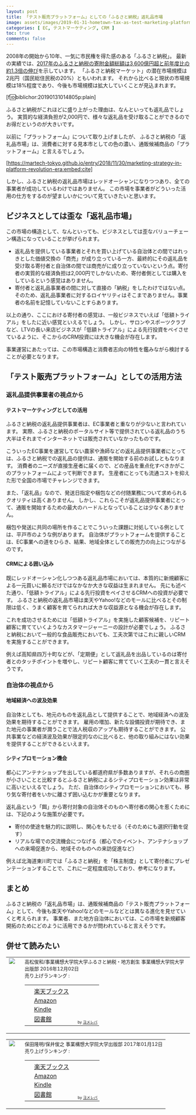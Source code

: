 ```yaml
---
layout: post
title: 「テスト販売プラットフォーム」としての「ふるさと納税」返礼品市場
image: assets/images/2019-01-31-hometown-tax-as-test-marketing-platform.png
categories: [ EC, テストマーケティング, CRM ]
toc: true
comments: false
---
```


2008年の開始から10年、一気に市民権を得た感のある「ふるさと納税」。
最新の実績では、[2017年のふるさと納税の寄附金額総額は3,600億円超と前年度比の約1.3倍の伸び](https://www.furusato-tax.jp/feature/a/20180706)を示しています。
「ふるさと納税マーケット」の潜在市場規模は2兆円（国民総住民税の20%）ともいわれます。
それから比べると現状の市場規模は18%程度であり、今後も市場規模は拡大していくことが見込まれます。

[f:id:biblichor:20190131014805p:plain]

ふるさと納税がこれほどに盛り上がった理由は、なんといっても返礼品でしょう。
実質的な経済負担が2,000円で、様々な返礼品を受け取ることができるのでお得だというのが大きいです。

以前に「プラットフォーム」について取り上げましたが、
ふるさと納税の「返礼品市場」は、消費者に対する見本市としての色の濃い、通販候補商品の「プラットフォーム」と言えるでしょう。

[https://martech-tokyo.github.io/entry/2018/11/30/marketing-strategy-in-platform-revolution-era:embed:cite]

しかし、ふるさと納税の返礼品市場はレッドオーシャンになりつつあり、全ての事業者が成功しているわけではありません。
この市場を事業者がどういった活用の仕方をするのが望ましいかについて見ていきたいと思います。

## ビジネスとしては歪な「返礼品市場」

この市場の構造として、なんといっても、ビジネスとしては歪なバリューチェーン構造になっていることが挙げられます。

- 返礼品を提供している事業者とそれを買い上げている自治体との間ではれっきとした価値交換の「商売」が成り立っている一方、最終的にその返礼品を受け取る寄付者と自治体の間では商売がに成り立っていないという点。寄付者の実質的な経済負担は2,000円でしかないため、寄付者側としては購入をしているという感覚はありません。
- 寄付者と返礼品事業者の間に対して直接の「納税」をしたわけではない点。そのため、返礼品事業者に対するロイヤリティはそこまでありません。事業者の名前を記憶していないことすらあります。

以上の通り、ここにおける寄付者の感覚は、一般ビジネスでいえば「低額トライアル」をしたに近い感覚といえるでしょう。
しかし、サロンやスポーツクラブなど、LTVの長い来店ビジネスが「低額トライアル」による先行投資をペイさせているように、そこからのCRM投資には大きな機会が存在します。

事業運営にあたっては、この市場構造と消費者志向の特性を鑑みながら検討することが必要となります。

## 「テスト販売プラットフォーム」としての活用方法

### 返礼品提供事業者の視点から

#### テストマーケティングとしての活用

ふるさと納税の返礼品提供事業者は、EC事業者と重なりが少ないと言われています。
実際、ふるさと納税のポータルサイト等で提供されている返礼品のうち大半はそれまでインターネットでは販売されていなかったものです。

こういったEC事業を運営してない農家や漁師などの返礼品提供事業者にとっては、ふるさと納税での返礼品の提供は、通販を開始する前のお試しともなります。
消費者のニーズが直接生産者に届くので、どの産品を重点化すべきかがこのプラットフォームによって判断できます。
生産者にとっても流通コストを抑えた形で全国の市場でチャレンジできます。

また、「返礼品」なので、発送日指定や梱包などの付随業務について求められるクオリティは高くありません。
しかし、これらこそが返礼品提供事業者にとって、通販を開始するための最大のハードルとなっていることは少なくありません。

梱包や発送に共同の場所を作ることでこういった課題に対処している例としては、平戸市のような例があります。
自治体がプラットフォームを提供することは、EC事業への道をひらき、結果、地域全体としての販売力の向上につながるのです。

#### CRMによる囲い込み

既にレッドオーシャン化しつつある返礼品市場においては、本質的に新規顧客による一元買いに頼るだけではなかなか大きな収益は生まれません。
先にも述べた通り、「低額トライアル」による先行投資をペイさせるCRMへの投資が必要です。
ふるさと納税の返礼品市場は楽天やYahoo!などのモールに比べるとその制限は低く、うまく顧客を育てられれば大きな収益源となる機会が存在します。

これを成功させるためには「低額トライアル」を実施した顧客候補を、リピート顧客に育てていくようなカスタマージャーニーの設計が必要でしょう。
ふるさと納税において一般的な食品販売においても、工夫次第ではこれに親しいCRMを実施することができます。

例えば高知県四万十町などが、「定期便」として返礼品を出品しているのは寄付者とのタッチポイントを増やし、リピート顧客に育てていく工夫の一貫と言えそうです。

### 自治体の視点から

#### 地域経済への波及効果

自治体としても、地元のものを返礼品として提供することで、地域経済への波及効果を期待することができます。
雇用の増加、新たな設備投資が期待でき、また地元の事業者が潤うことで法人税収のアップも期待することができます。
公共事業などの経済波及効果が限定的なのに比べると、他の取り組みにはない効果を提供することができるといえます。

#### シティプロモーション機会

都心にアンテナショップを出している都道府県が多数ありますが、それらの商圏が小さいことと比較するとふるさと納税によるシティプロモーション効果は非常に高いといえるでしょう。
ただ、自治体のシティプロモーションにおいても、移り気な寄付者をいかに離さず囲い込むかが重要となります。

返礼品という「餌」から寄付対象の自治体そのものへ寄付者の関心を惹くためには、下記のような施策が必要です。

- 寄付の使途を魅力的に説明し、関心をもたせる（そのためにも選択行動を促す）
- リアルな場での交流機会につなげる（都心でのイベント、アンテナショップへの来場促進から、地域そのものへの来訪促進など）

例えば北海道東川町では「ふるさと納税」を「株主制度」として寄付者にプレゼンテーションすることで、これに一定程度成功しており、参考になります。

## まとめ

ふるさと納税の「返礼品市場」は、通販候補商品の「テスト販売プラットフォーム」として、今後も楽天やYahoo!などのモールなどとは異なる進化を見せていくと考えられます。
事業者、また地方自治体においては、この市場を新規顧客開拓のためにどのように活用できるかが問われていると言えそうです。

## 併せて読みたい

<table  border="0" cellpadding="5" style="border:none"><tr><td valign="top" style="border:none;text-align:left"><a href="//af.moshimo.com/af/c/click?a_id=1013078&p_id=56&pc_id=56&pl_id=637&s_v=b5Rz2P0601xu&url=http%3A%2F%2Fbooks.rakuten.co.jp%2Frb%2F14593048%2F" target="_blank" ><img src="https://thumbnail.image.rakuten.co.jp/@0_mall/book/cabinet/3835/9784883353835.jpg?_ex=200x200" border="0" style="margin-right:10px" /></a><img src="//i.moshimo.com/af/i/impression?a_id=1013078&p_id=56&pc_id=56&pl_id=637" width="1" height="1" style="border:none;"></td><td valign="top" style="border:none;text-align:left"><font size="-1">高松俊和/事業構想大学院大学ふるさと納税・地方創生 事業構想大学院大学出版部 2016年12月02日<br />        売り上げランキング : <br /><table style="border:none"><tr><td style="border:none;text-align:left;"><div class="shoplinkrakuten" style="margin-right:5px;background: url('//img.yomereba.com/tam_y.gif') 0 -50px no-repeat;padding: 2px 0 2px 18px;white-space: nowrap;"><a href="//af.moshimo.com/af/c/click?a_id=1013078&p_id=56&pc_id=56&pl_id=637&s_v=b5Rz2P0601xu&url=http%3A%2F%2Fbooks.rakuten.co.jp%2Frb%2F14593048%2F" target="_blank" >楽天ブックス</a><img src="//i.moshimo.com/af/i/impression?a_id=1013078&p_id=56&pc_id=56&pl_id=637" width="1" height="1" style="border:none;"></div><div class="shoplinkamazon" style="margin-right:5px;background: url('//img.yomereba.com/tam_y.gif') 0 0 no-repeat;padding: 2px 0 2px 18px;white-space: nowrap;"><a href="https://www.amazon.co.jp/exec/obidos/asin/4883353834/nextdesign03-22/" target="_blank" >Amazon</a></div><div class="shoplinkkindle" style="margin-right:5px;background: url('//img.yomereba.com/tam_y.gif') 0 0 no-repeat;padding: 2px 0 2px 18px;white-space: nowrap;"><a href="https://www.amazon.co.jp/gp/search?keywords=%82%D3%82%E9%82%B3%82%C6%94%5B%90%C5%82%C6%92n%88%E6%8Co%89c&__mk_ja_JP=%83J%83%5E%83J%83i&url=node%3D2275256051&tag=nextdesign03-22" target="_blank" >Kindle</a></div>                        			<div class="shoplinktoshokan" style="margin-right:5px;background: url('//img.yomereba.com/tam_y.gif') 0 -300px no-repeat;padding: 2px 0 2px 18px;white-space: nowrap;"><a href="http://calil.jp/book/4883353834" target="_blank" >図書館</a></div>		  </td><td style="vertical-align:bottom;padding-left:10px;font-size:x-small;border:none">by <a href="https://yomereba.com" rel="nofollow" target="_blank">ヨメレバ</a></td></tr></table></font></td></tr></table>

<table  border="0" cellpadding="5" style="border:none"><tr><td valign="top" style="border:none;text-align:left"><a href="//af.moshimo.com/af/c/click?a_id=1013078&p_id=56&pc_id=56&pl_id=637&s_v=b5Rz2P0601xu&url=http%3A%2F%2Fbooks.rakuten.co.jp%2Frb%2F14640403%2F" target="_blank" ><img src="https://thumbnail.image.rakuten.co.jp/@0_mall/book/cabinet/3873/9784883353873.jpg?_ex=200x200" border="0" style="margin-right:10px" /></a><img src="//i.moshimo.com/af/i/impression?a_id=1013078&p_id=56&pc_id=56&pl_id=637" width="1" height="1" style="border:none;"></td><td valign="top" style="border:none;text-align:left"><font size="-1">保田隆明/保井俊之 事業構想大学院大学出版部 2017年01月12日<br />        売り上げランキング : <br /><table style="border:none"><tr><td style="border:none;text-align:left;"><div class="shoplinkrakuten" style="margin-right:5px;background: url('//img.yomereba.com/tam_y.gif') 0 -50px no-repeat;padding: 2px 0 2px 18px;white-space: nowrap;"><a href="//af.moshimo.com/af/c/click?a_id=1013078&p_id=56&pc_id=56&pl_id=637&s_v=b5Rz2P0601xu&url=http%3A%2F%2Fbooks.rakuten.co.jp%2Frb%2F14640403%2F" target="_blank" >楽天ブックス</a><img src="//i.moshimo.com/af/i/impression?a_id=1013078&p_id=56&pc_id=56&pl_id=637" width="1" height="1" style="border:none;"></div><div class="shoplinkamazon" style="margin-right:5px;background: url('//img.yomereba.com/tam_y.gif') 0 0 no-repeat;padding: 2px 0 2px 18px;white-space: nowrap;"><a href="https://www.amazon.co.jp/exec/obidos/asin/4883353877/nextdesign03-22/" target="_blank" >Amazon</a></div><div class="shoplinkkindle" style="margin-right:5px;background: url('//img.yomereba.com/tam_y.gif') 0 0 no-repeat;padding: 2px 0 2px 18px;white-space: nowrap;"><a href="https://www.amazon.co.jp/gp/search?keywords=%82%D3%82%E9%82%B3%82%C6%94%5B%90%C5%82%CC%97%9D%98_%82%C6%8E%C0%91H&__mk_ja_JP=%83J%83%5E%83J%83i&url=node%3D2275256051&tag=nextdesign03-22" target="_blank" >Kindle</a></div>                        			<div class="shoplinktoshokan" style="margin-right:5px;background: url('//img.yomereba.com/tam_y.gif') 0 -300px no-repeat;padding: 2px 0 2px 18px;white-space: nowrap;"><a href="http://calil.jp/book/4883353877" target="_blank" >図書館</a></div>		  </td><td style="vertical-align:bottom;padding-left:10px;font-size:x-small;border:none">by <a href="https://yomereba.com" rel="nofollow" target="_blank">ヨメレバ</a></td></tr></table></font></td></tr></table>
